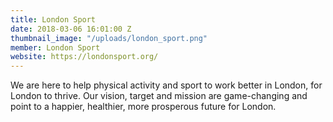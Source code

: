 ```yaml
---
title: London Sport
date: 2018-03-06 16:01:00 Z
thumbnail_image: "/uploads/london_sport.png"
member: London Sport
website: https://londonsport.org/
---
```


We are here to help physical activity and sport to work better in London, for London to thrive. Our vision, target and mission are game-changing and point to a happier, healthier, more prosperous future for London.